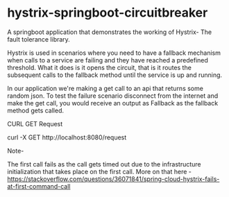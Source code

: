 # hystrix-springboot-circuitbreaker
A springboot application that demonstrates the working of Hystrix- The fault tolerance library.

Hystrix is used in scenarios where you need to have a fallback mechanism when calls to a service are failing and they have reached a predefined threshold. What it does is it opens the circuit, that is it routes the subsequent calls to the fallback method until the service is up and running.

In our application we're making a get call to an api that returns some random json. To test the failure scenario disconnect from the internet and make the get call, you would receive an output as Fallback as the fallback method gets called.

CURL GET Request

curl -X GET http://localhost:8080/request

Note-

The first call fails as the call gets timed out due to the infrastructure initialization that takes place on the first call.
More on that here - https://stackoverflow.com/questions/36071841/spring-cloud-hystrix-fails-at-first-command-call
